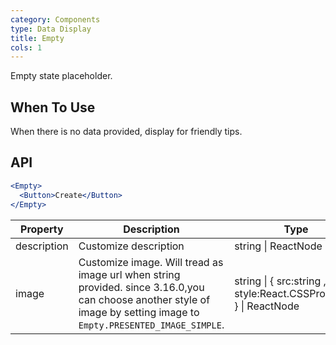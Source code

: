 ```yaml
---
category: Components
type: Data Display
title: Empty
cols: 1
---
```


Empty state placeholder.

## When To Use

When there is no data provided, display for friendly tips.

## API

```jsx
<Empty>
  <Button>Create</Button>
</Empty>
```

| Property | Description | Type | Default |
| -------- | ----------- | ---- | ------- |
| description | Customize description | string \| ReactNode | - |
| image | Customize image. Will tread as image url when string provided. since 3.16.0,you can choose another style of image by setting image to `Empty.PRESENTED_IMAGE_SIMPLE`. | string \| { src:string , style:React.CSSProperties } \| ReactNode | false |
